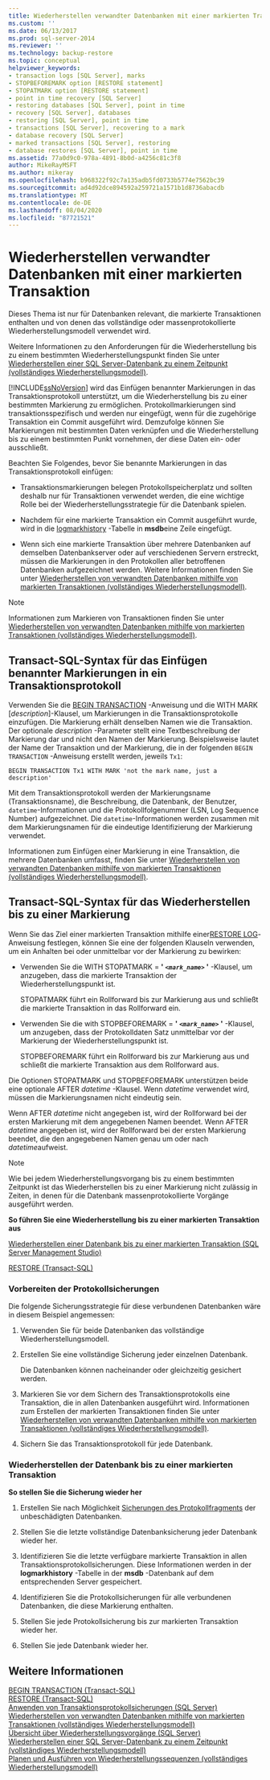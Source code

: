 ```yaml
---
title: Wiederherstellen verwandter Datenbanken mit einer markierten Transaktion | Microsoft-Dokumentation
ms.custom: ''
ms.date: 06/13/2017
ms.prod: sql-server-2014
ms.reviewer: ''
ms.technology: backup-restore
ms.topic: conceptual
helpviewer_keywords:
- transaction logs [SQL Server], marks
- STOPBEFOREMARK option [RESTORE statement]
- STOPATMARK option [RESTORE statement]
- point in time recovery [SQL Server]
- restoring databases [SQL Server], point in time
- recovery [SQL Server], databases
- restoring [SQL Server], point in time
- transactions [SQL Server], recovering to a mark
- database recovery [SQL Server]
- marked transactions [SQL Server], restoring
- database restores [SQL Server], point in time
ms.assetid: 77a0d9c0-978a-4891-8b0d-a4256c81c3f8
author: MikeRayMSFT
ms.author: mikeray
ms.openlocfilehash: b968322f92c7a135adb5fd0733b5774e7562bc39
ms.sourcegitcommit: ad4d92dce894592a259721a1571b1d8736abacdb
ms.translationtype: MT
ms.contentlocale: de-DE
ms.lasthandoff: 08/04/2020
ms.locfileid: "87721521"
---
```

# <a name="recovery-of-related--databases-that-contain-marked-transaction"></a>Wiederherstellen verwandter Datenbanken mit einer markierten Transaktion
  Dieses Thema ist nur für Datenbanken relevant, die markierte Transaktionen enthalten und von denen das vollständige oder massenprotokollierte Wiederherstellungsmodell verwendet wird.  
  
 Weitere Informationen zu den Anforderungen für die Wiederherstellung bis zu einem bestimmten Wiederherstellungspunkt finden Sie unter [Wiederherstellen einer SQL Server-Datenbank zu einem Zeitpunkt &#40;vollständiges Wiederherstellungsmodell&#41;](restore-a-sql-server-database-to-a-point-in-time-full-recovery-model.md).  
  
 [!INCLUDE[ssNoVersion](../../includes/ssnoversion-md.md)] wird das Einfügen benannter Markierungen in das Transaktionsprotokoll unterstützt, um die Wiederherstellung bis zu einer bestimmten Markierung zu ermöglichen. Protokollmarkierungen sind transaktionsspezifisch und werden nur eingefügt, wenn für die zugehörige Transaktion ein Commit ausgeführt wird. Demzufolge können Sie Markierungen mit bestimmten Daten verknüpfen und die Wiederherstellung bis zu einem bestimmten Punkt vornehmen, der diese Daten ein- oder ausschließt.  
  
 Beachten Sie Folgendes, bevor Sie benannte Markierungen in das Transaktionsprotokoll einfügen:  
  
-   Transaktionsmarkierungen belegen Protokollspeicherplatz und sollten deshalb nur für Transaktionen verwendet werden, die eine wichtige Rolle bei der Wiederherstellungsstrategie für die Datenbank spielen.  
  
-   Nachdem für eine markierte Transaktion ein Commit ausgeführt wurde, wird in die [logmarkhistory](/sql/relational-databases/system-tables/logmarkhistory-transact-sql) -Tabelle in **msdb**eine Zeile eingefügt.  
  
-   Wenn sich eine markierte Transaktion über mehrere Datenbanken auf demselben Datenbankserver oder auf verschiedenen Servern erstreckt, müssen die Markierungen in den Protokollen aller betroffenen Datenbanken aufgezeichnet werden. Weitere Informationen finden Sie unter [Wiederherstellen von verwandten Datenbanken mithilfe von markierten Transaktionen &#40;vollständiges Wiederherstellungsmodell&#41;](use-marked-transactions-to-recover-related-databases-consistently.md).  
  
> [!NOTE]  
>  Informationen zum Markieren von Transaktionen finden Sie unter [Wiederherstellen von verwandten Datenbanken mithilfe von markierten Transaktionen &#40;vollständiges Wiederherstellungsmodell&#41;](use-marked-transactions-to-recover-related-databases-consistently.md).  
  
## <a name="transact-sql-syntax-for-inserting-named-marks-into-a-transaction-log"></a>Transact-SQL-Syntax für das Einfügen benannter Markierungen in ein Transaktionsprotokoll  
 Verwenden Sie die [BEGIN TRANSACTION](/sql/t-sql/language-elements/begin-transaction-transact-sql) -Anweisung und die WITH MARK [*description*]-Klausel, um Markierungen in die Transaktionsprotokolle einzufügen. Die Markierung erhält denselben Namen wie die Transaktion. Der optionale *description* -Parameter stellt eine Textbeschreibung der Markierung dar und nicht den Namen der Markierung. Beispielsweise lautet der Name der Transaktion und der Markierung, die in der folgenden `BEGIN TRANSACTION` -Anweisung erstellt werden, jeweils `Tx1`:  
  
```wmimof  
BEGIN TRANSACTION Tx1 WITH MARK 'not the mark name, just a description'    
```  
  
 Mit dem Transaktionsprotokoll werden der Markierungsname (Transaktionsname), die Beschreibung, die Datenbank, der Benutzer, `datetime`-Informationen und die Protokollfolgenummer (LSN, Log Sequence Number) aufgezeichnet. Die `datetime`-Informationen werden zusammen mit dem Markierungsnamen für die eindeutige Identifizierung der Markierung verwendet.  
  
 Informationen zum Einfügen einer Markierung in eine Transaktion, die mehrere Datenbanken umfasst, finden Sie unter [Wiederherstellen von verwandten Datenbanken mithilfe von markierten Transaktionen &#40;vollständiges Wiederherstellungsmodell&#41;](use-marked-transactions-to-recover-related-databases-consistently.md).  
  
## <a name="transact-sql-syntax-for-recovering-to-a-mark"></a>Transact-SQL-Syntax für das Wiederherstellen bis zu einer Markierung  
 Wenn Sie das Ziel einer markierten Transaktion mithilfe einer[RESTORE LOG](/sql/t-sql/statements/restore-statements-transact-sql)-Anweisung festlegen, können Sie eine der folgenden Klauseln verwenden, um ein Anhalten bei oder unmittelbar vor der Markierung zu bewirken:  
  
-   Verwenden Sie die WITH STOPATMARK = **' *`<mark_name>`* '** -Klausel, um anzugeben, dass die markierte Transaktion der Wiederherstellungspunkt ist.  
  
     STOPATMARK führt ein Rollforward bis zur Markierung aus und schließt die markierte Transaktion in das Rollforward ein.  
  
-   Verwenden Sie die with STOPBEFOREMARK = **' *`<mark_name>`* '** -Klausel, um anzugeben, dass der Protokolldaten Satz unmittelbar vor der Markierung der Wiederherstellungspunkt ist.  
  
     STOPBEFOREMARK führt ein Rollforward bis zur Markierung aus und schließt die markierte Transaktion aus dem Rollforward aus.  
  
 Die Optionen STOPATMARK und STOPBEFOREMARK unterstützen beide eine optionale AFTER *datetime* -Klausel. Wenn *datetime* verwendet wird, müssen die Markierungsnamen nicht eindeutig sein.  
  
 Wenn AFTER *datetime* nicht angegeben ist, wird der Rollforward bei der ersten Markierung mit dem angegebenen Namen beendet. Wenn AFTER *datetime* angegeben ist, wird der Rollforward bei der ersten Markierung beendet, die den angegebenen Namen genau um oder nach *datetime*aufweist.  
  
> [!NOTE]  
>  Wie bei jedem Wiederherstellungsvorgang bis zu einem bestimmten Zeitpunkt ist das Wiederherstellen bis zu einer Markierung nicht zulässig in Zeiten, in denen für die Datenbank massenprotokollierte Vorgänge ausgeführt werden.  
  
 **So führen Sie eine Wiederherstellung bis zu einer markierten Transaktion aus**  
  
 [Wiederherstellen einer Datenbank bis zu einer markierten Transaktion &#40;SQL Server Management Studio&#41;](restore-a-database-to-a-marked-transaction-sql-server-management-studio.md)  
  
 [RESTORE &#40;Transact-SQL&#41;](/sql/t-sql/statements/restore-statements-transact-sql)  
  
### <a name="preparing-the-log-backups"></a>Vorbereiten der Protokollsicherungen  
 Die folgende Sicherungsstrategie für diese verbundenen Datenbanken wäre in diesem Beispiel angemessen:  
  
1.  Verwenden Sie für beide Datenbanken das vollständige Wiederherstellungsmodell.  
  
2.  Erstellen Sie eine vollständige Sicherung jeder einzelnen Datenbank.  
  
     Die Datenbanken können nacheinander oder gleichzeitig gesichert werden.  
  
3.  Markieren Sie vor dem Sichern des Transaktionsprotokolls eine Transaktion, die in allen Datenbanken ausgeführt wird. Informationen zum Erstellen der markierten Transaktionen finden Sie unter [Wiederherstellen von verwandten Datenbanken mithilfe von markierten Transaktionen &#40;vollständiges Wiederherstellungsmodell&#41;](use-marked-transactions-to-recover-related-databases-consistently.md).  
  
4.  Sichern Sie das Transaktionsprotokoll für jede Datenbank.  
  
### <a name="recovering-the-database-to-a-marked-transaction"></a>Wiederherstellen der Datenbank bis zu einer markierten Transaktion  
 **So stellen Sie die Sicherung wieder her**  
  
1.  Erstellen Sie nach Möglichkeit [Sicherungen des Protokollfragments](tail-log-backups-sql-server.md) der unbeschädigten Datenbanken.  
  
2.  Stellen Sie die letzte vollständige Datenbanksicherung jeder Datenbank wieder her.  
  
3.  Identifizieren Sie die letzte verfügbare markierte Transaktion in allen Transaktionsprotokollsicherungen. Diese Informationen werden in der **logmarkhistory** -Tabelle in der **msdb** -Datenbank auf dem entsprechenden Server gespeichert.  
  
4.  Identifizieren Sie die Protokollsicherungen für alle verbundenen Datenbanken, die diese Markierung enthalten.  
  
5.  Stellen Sie jede Protokollsicherung bis zur markierten Transaktion wieder her.  
  
6.  Stellen Sie jede Datenbank wieder her.  
  
## <a name="see-also"></a>Weitere Informationen  
 [BEGIN TRANSACTION &#40;Transact-SQL&#41;](/sql/t-sql/language-elements/begin-transaction-transact-sql)   
 [RESTORE &#40;Transact-SQL&#41;](/sql/t-sql/statements/restore-statements-transact-sql)   
 [Anwenden von Transaktionsprotokollsicherungen &#40;SQL Server&#41;](transaction-log-backups-sql-server.md)   
 [Wiederherstellen von verwandten Datenbanken mithilfe von markierten Transaktionen &#40;vollständiges Wiederherstellungsmodell&#41;](use-marked-transactions-to-recover-related-databases-consistently.md)   
 [Übersicht über Wiederherstellungsvorgänge &#40;SQL Server&#41;](restore-and-recovery-overview-sql-server.md)   
 [Wiederherstellen einer SQL Server-Datenbank zu einem Zeitpunkt &#40;vollständiges Wiederherstellungsmodell&#41;](restore-a-sql-server-database-to-a-point-in-time-full-recovery-model.md)   
 [Planen und Ausführen von Wiederherstellungssequenzen &#40;vollständiges Wiederherstellungsmodell&#41;](plan-and-perform-restore-sequences-full-recovery-model.md)  
  
  
